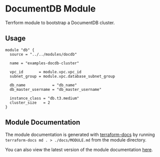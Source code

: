 # DocumentDB Module

Terrform module to bootstrap a DocumentDB cluster.

## Usage

```hcl
module "db" {
  source = "../../modules/docdb"

  name = "examples-docdb-cluster"

  vpc_id       = module.vpc.vpc_id
  subnet_group = module.vpc.database_subnet_group

  db_name            = "db_name"
  db_master_username = "db_master_username"

  instance_class = "db.t3.medium"
  cluster_size   = 2
}

```

## Module Documentation

The module documentation is generated with [terraform-docs](https://github.com/terraform-docs/terraform-docs) by running `terraform-docs md . > ./docs/MODULE.md` from the module directory.

You can also view the latest version of the module documentation [here](./docs/MODULE.md).
